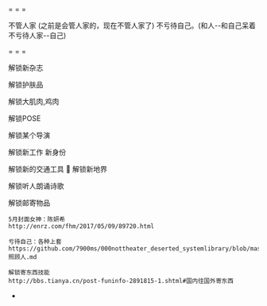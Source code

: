 
= = =

不管人家 (之前是会管人家的，现在不管人家了) 不亏待自己。(和人--和自己呆着不亏待人家--自己)

= = =

解锁新杂志

解锁护肤品

解锁大肌肉,鸡肉

解锁POSE

解锁某个导演

解锁新工作 新身份

解锁新的交通工具 🚄 解锁新地界

解锁听人朗诵诗歌

解锁邮寄物品



```
5月封面女神：陈妍希
http://enrz.com/fhm/2017/05/09/89720.html

亏待自己：各种上套
https://github.com/7900ms/000nottheater_deserted_systemlibrary/blob/master/supplementary/week-照顾人.md

解锁寄东西技能
http://bbs.tianya.cn/post-funinfo-2891815-1.shtml#国内往国外寄东西
```

-
